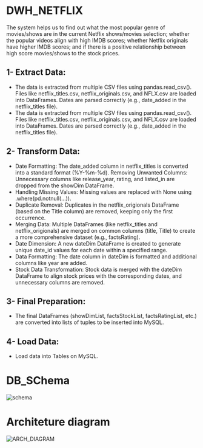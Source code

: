# DWH_NETFLIX
The system helps us to find out what the most popular genre of movies/shows are in the current Netflix shows/movies selection; whether the popular videos align with high IMDB scores; whether Netflix originals have higher IMDB scores; and if there is a positive relationship between high score movies/shows to the stock prices.
 ## 1- Extract Data:
  - The data is extracted from multiple CSV files using pandas.read_csv(). Files like netflix_titles.csv, netflix_originals.csv, and NFLX.csv are loaded into DataFrames.
          Dates are parsed correctly (e.g., date_added in the netflix_titles file).
  - The data is extracted from multiple CSV files using pandas.read_csv(). Files like netflix_titles.csv, netflix_originals.csv, and NFLX.csv are loaded into DataFrames.
          Dates are parsed correctly (e.g., date_added in the netflix_titles file).

 ## 2- Transform Data:
   - Date Formatting: The date_added column in netflix_titles is converted into a standard format (%Y-%m-%d).
      Removing Unwanted Columns: Unnecessary columns like release_year, rating, and listed_in are dropped from the showDim DataFrame.
   - Handling Missing Values: Missing values are replaced with None using .where(pd.notnull(...)).
   - Duplicate Removal: Duplicates in the netflix_origionals DataFrame (based on the Title column) are removed, keeping only the first occurrence.
   - Merging Data: Multiple DataFrames (like netflix_titles and netflix_origionals) are merged on common columns (title, Title) to create a more comprehensive dataset (e.g., 
      factsRating).
   - Date Dimension: A new dateDim DataFrame is created to generate unique date_id values for each date within a specified range.
   - Data Formatting: The date column in dateDim is formatted and additional columns like year are added.
   - Stock Data Transformation: Stock data is merged with the dateDim DataFrame to align stock prices with the corresponding dates, and unnecessary columns are removed.

## 3- Final Preparation:
  - The final DataFrames (showDimList, factsStockList, factsRatingList, etc.) are converted into lists of tuples to be inserted into MySQL.

## 4- Load Data:
  - Load data into Tables on MySQL.


        
# DB_SChema


![schema](https://github.com/user-attachments/assets/2a34ab83-4982-4ce3-8d12-693cabbf1d77)


# Architeture diagram

![ARCH_DIAGRAM](https://github.com/user-attachments/assets/7d45da5b-b5b8-4248-9e0e-c5034a1db03f)
















